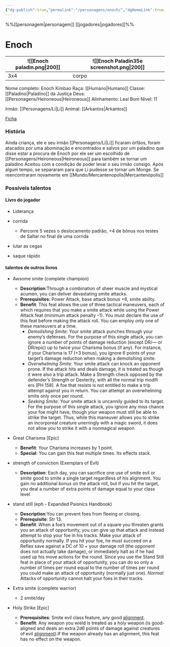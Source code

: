 ```yaml
---
{"dg-publish":true,"permalink":"/personagens/enoch/","dgHomeLink":true,"dgPassFrontmatter":false}
---
```


%%[[personagem|personagem]] [[jogadores|jogadores]]%% 
# Enoch
![[Enoch paladin.png\|200]] | ![[Enoch Paladin35e screenshot.png\|200]]
---|---
3x4|corpo


Nome completo: Enoch Kimbao
Raça: [[Humano|Humano]]
Classe: [[Paladino|Paladino]] da Justiça
Deus: [[Personagens/Heironeous|Heironeous]]
Alinhamento: Leal Bom
Nível: 11

Irmão: [[Personagens/Li|Li]]
Animal: [[Arkantos|Arkantos]]

[Ficha](https://docs.google.com/spreadsheets/d/1N_DWE0-fEj9ikydNN_grxt86FTaS__yTqt4nsGQJN5Y/edit#gid=16228907)

### História
Ainda criança, ele e seu irmão [[Personagens/Li|Li]] ficaram órfãos, foram atacados por uma abominação e encontrados e salvos por um paladino que disse estar a procura de Enoch por ele ser um escolhido de [[Personagens/Heironeous|Heironeous]] para também se tornar um paladino
Aceitou com a condição de poder levar o seu irmão consigo.
Após algum tempo, se separaram para que Li pudesse se tornar um Monge.
Se reencontraram novamente em [[Mundo/Mercantenopolis|Mercantenópolis]]

### Possíveis talentos
#### Livro do jogador
- Liderança

- corrida
	- Percorre 5 vezes o deslocamento padrão, +4 de bônus nos testes de Saltar no final de uma corrida

- lutar as cegas

- saque rápido

#### talentos de outros livros

- Awsome smite (complete champion)
	- **Description**:Through a combination of sheer muscle and mystical acumen, you can deliver devastating smite attacks.
	- **Prerequisites**: Power Attack, base attack bonus +6, smite ability.
	- **Benefit**: This feat allows the use of three tactical maneuvers, each of which requires that you make a smite attack while using the Power Attack feat (minimum attack penalty –1). You must declare the use of this feat before making the attack roll. You can employ only one of these maneuvers at a time. 
		- *Demolishing Smite*: Your smite attack punches through your enemy’s defenses. For the purpose of this single attack, you can ignore a number of points of damage reduction (except DR/— or DR/epic) up to twice your Charisma bonus (if any). For instance, if your Charisma is 17 (+3 bonus), you ignore 6 points of your target’s damage reduction when making a demolishing smite.
		- *Overwhelming Smite*: Your smite attack can knock an opponent prone. If the attack hits and deals damage, it is treated as though it were also a trip attack. Make a Strength check opposed by the defender’s Strength or Dexterity, with all the normal trip modifi ers (PH 158). A foe that resists is not entitled to make a trip attempt against you in return. You can attempt an overwhelming smite only once per round. 
		- *Seeking Smite*: Your smite attack is uncannily guided to its target. For the purpose of this single attack, you ignore any miss chance your foe might have, though your weapon must still be able to strike the target. Thus, while this maneuver allows you to strike an incorporeal creature unerringly with a magic sword, it does not allow you to strike it with a nonmagical weapon

- Great Charisma [Epic]
	- **Benefit**: Your Charisma increases by 1 point.
	- **Special**: You can gain this feat multiple times. Its effects stack.

- strength of conviction (Exemplars of Evil)
	- **Description**: Each day, you can sacrifice one use of smite evil or smite good to smite a single target regardless of his alignment. You gain no additional bonus on the attack roll, but if you hit the target, you deal a number of extra points of damage equal to your class level

- stand still (eph - Expanded Psionics Handbook)
	- **Description**:You can prevent foes from fleeing or closing.
	- **Prerequisite**: Str 13.
	- **Benefit**: When a foe’s movement out of a square you threaten grants you an attack of opportunity, you can give up that attack and instead attempt to stop your foe in his tracks. Make your attack of opportunity normally. If you hit your foe, he must succeed on a Reflex save against a DC of 10 + your damage roll (the opponent does not actually take damage), or immediately halt as if he had used up his move actions for the round. Since you use the Stand Still feat in place of your attack of opportunity, you can do so only a number of times per round equal to the number of times per round you could make an attack of opportunity (normally just one). *Normal*: Attacks of opportunity cannot halt your foes in their tracks.

- Extra smite (complete warrior)
	- 2 smite/day

- Holy Strike [Epic]
	- **Prerequisites**: Smite evil class feature, any good [alignment](https://www.d20srd.org/srd/description.htm#alignment).
	- **Benefit**: Any weapon you wield is treated as a holy weapon (is good-aligned and deals an extra 2d6 points of damage against creatures of evil [alignment](https://www.d20srd.org/srd/description.htm#alignment)).If the weapon already has an alignment, this feat has no effect on the weapon.
